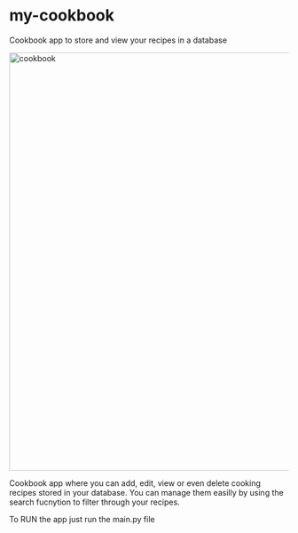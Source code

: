 # my-cookbook
Cookbook app to store and view your recipes in a database

<img width="1398" height="753" alt="cookbook" src="https://github.com/user-attachments/assets/8a8abc82-e444-425e-9f6f-7340a6f29f93" />

Cookbook app where you can add, edit, view or even delete cooking recipes stored in your database. You can manage them easilly by using the search fucnytion to filter through your recipes.

To RUN the app just run the main.py file
